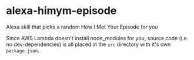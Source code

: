 # alexa-himym-episode
Alexa skill that picks a random How I Met Your Episode for you

Since AWS Lambda doesn't install node_modules for you, source code (i.e. no dev-dependencies) 
is all placed in the `src` directory with it's own `package.json`.
